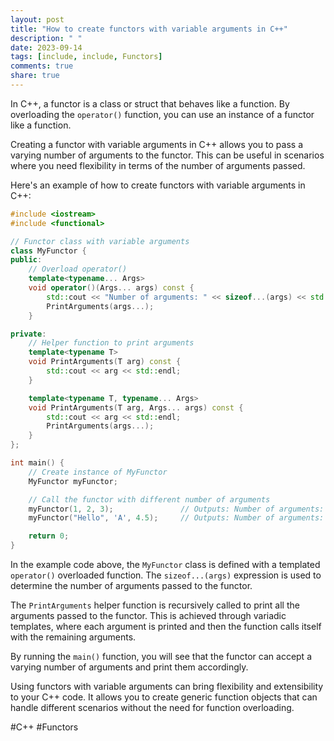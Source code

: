 ```yaml
---
layout: post
title: "How to create functors with variable arguments in C++"
description: " "
date: 2023-09-14
tags: [include, include, Functors]
comments: true
share: true
---
```


In C++, a functor is a class or struct that behaves like a function. By overloading the `operator()` function, you can use an instance of a functor like a function.

Creating a functor with variable arguments in C++ allows you to pass a varying number of arguments to the functor. This can be useful in scenarios where you need flexibility in terms of the number of arguments passed.

Here's an example of how to create functors with variable arguments in C++:

```cpp
#include <iostream>
#include <functional>

// Functor class with variable arguments
class MyFunctor {
public:
    // Overload operator()
    template<typename... Args>
    void operator()(Args... args) const {
        std::cout << "Number of arguments: " << sizeof...(args) << std::endl;
        PrintArguments(args...);
    }

private:
    // Helper function to print arguments
    template<typename T>
    void PrintArguments(T arg) const {
        std::cout << arg << std::endl;
    }

    template<typename T, typename... Args>
    void PrintArguments(T arg, Args... args) const {
        std::cout << arg << std::endl;
        PrintArguments(args...);
    }
};

int main() {
    // Create instance of MyFunctor
    MyFunctor myFunctor;

    // Call the functor with different number of arguments
    myFunctor(1, 2, 3);               // Outputs: Number of arguments: 3, 1, 2, 3
    myFunctor("Hello", 'A', 4.5);     // Outputs: Number of arguments: 3, Hello, A, 4.5

    return 0;
}
```

In the example code above, the `MyFunctor` class is defined with a templated `operator()` overloaded function. The `sizeof...(args)` expression is used to determine the number of arguments passed to the functor.

The `PrintArguments` helper function is recursively called to print all the arguments passed to the functor. This is achieved through variadic templates, where each argument is printed and then the function calls itself with the remaining arguments.

By running the `main()` function, you will see that the functor can accept a varying number of arguments and print them accordingly.

Using functors with variable arguments can bring flexibility and extensibility to your C++ code. It allows you to create generic function objects that can handle different scenarios without the need for function overloading.

#C++ #Functors